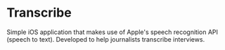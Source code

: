 # Transcribe
Simple iOS application that makes use of Apple's speech recognition API (speech to text). Developed to help journalists transcribe interviews.
